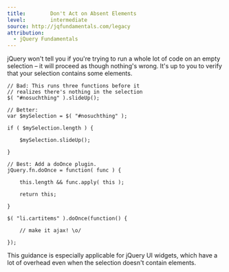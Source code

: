 ```yaml
---
title:        Don't Act on Absent Elements
level:        intermediate
source: http://jqfundamentals.com/legacy
attribution:
  - jQuery Fundamentals
---
```


jQuery won't tell you if you're trying to run a whole lot of code on an empty selection – it will proceed as though nothing's wrong. It's up to you to verify that your selection contains some elements.

```
// Bad: This runs three functions before it
// realizes there's nothing in the selection
$( "#nosuchthing" ).slideUp();

// Better:
var $mySelection = $( "#nosuchthing" );

if ( $mySelection.length ) {

	$mySelection.slideUp();

}

// Best: Add a doOnce plugin.
jQuery.fn.doOnce = function( func ) {

	this.length && func.apply( this );

	return this;

}

$( "li.cartitems" ).doOnce(function() { 

	// make it ajax! \o/ 

});
```

This guidance is especially applicable for jQuery UI widgets, which have a lot of overhead even when the selection doesn't contain elements.
